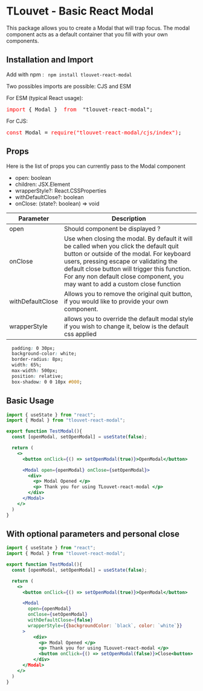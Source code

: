 <h1>TLouvet - Basic React Modal</h1>

<p>This package allows you to create a Modal that
will trap focus. The modal component acts as a default container that you fill with your own components.</p>

<h2> Installation and Import </h2>
<p>Add with npm : <code> npm install tlouvet-react-modal </code></p>

<p> Two possibles imports are possible: CJS and ESM </p>
<p>For ESM (typical React usage): 
  <pre><span style="color:red">import</span> { Modal } <span style="color:red"> from </span> "tlouvet-react-modal";</pre>
</p>

<p>For CJS: 
  <pre><span style="color:red">const</span> Modal = <span style="color:red">require("tlouvet-react-modal/cjs/index")</span>;</pre>
</p>

<h2>Props</h2>

<p>Here is the list of props you can currently pass to the Modal component</p>
<ul>
    <li>open: boolean</li>
    <li>children: JSX.Element</li>
    <li>wrapperStyle?: React.CSSProperties</li>
    <li>withDefaultClose?: boolean</li>
    <li>onClose: (state?: boolean) => void</li>
</ul>

<table>
<thead>
<tr>
<th> Parameter </th>
<th> Description </th>
</tr>
</thead>
<tbody>
<tr> 
<td>open</td> <td>Should component be displayed ? </td>
</tr>
<tr>
<td>onClose</td> <td>Use when closing the modal. By default it will be called when you click the default quit button or outside of the modal.
For keyboard users, pressing escape or validating the default close button will trigger this function. For any non default close component, you may want to add a custom close function </td>
</tr>
<tr>
<td>withDefaultClose</td> <td>Allows you to remove the original quit button, if you would like to provide your own component.</td>
</tr>
<tr>
<td>wrapperStyle</td> <td>allows you to override the default modal style if you wish to change it, below is the default css applied</td>
</tr>
</tbody>
</table>

```css
  padding: 0 30px;
  background-color: white;
  border-radius: 8px;
  width: 65%;
  max-width: 500px;
  position: relative;
  box-shadow: 0 0 10px #000;
```

<h2>Basic Usage</h2>

```jsx
import { useState } from "react";
import { Modal } from "tlouvet-react-modal";

export function TestModal(){
  const [openModal, setOpenModal] = useState(false);

  return (
    <>
      <button onClick={() => setOpenModal(true)}>OpenModal</button>

      <Modal open={openModal} onClose={setOpenModal}>
        <div>
          <p> Modal Opened </p>
          <p> Thank you for using TLouvet-react-modal </p> 
        </div>
      </Modal>
    </>
  )
}
```

<h2> With optional parameters and personal close </h2>

```jsx
import { useState } from "react";
import { Modal } from "tlouvet-react-modal";

export function TestModal(){
  const [openModal, setOpenModal] = useState(false);

  return (
    <>
      <button onClick={() => setOpenModal(true)}>OpenModal</button>

      <Modal 
        open={openModal} 
        onClose={setOpenModal} 
        withDefaultClose={false} 
        wrapperStyle={{backgroundColor: `black`, color: `white`}}
      >
          <div>
            <p> Modal Opened </p>
            <p> Thank you for using TLouvet-react-modal </p> 
            <button onClick={() => setOpenModal(false)}>Close<button>
          </div>
      </Modal>
    </>
  )
}
```